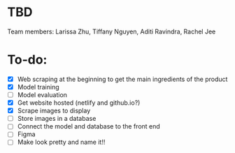 # TBD

Team members: Larissa Zhu, Tiffany Nguyen, Aditi Ravindra, Rachel Jee

# To-do:
- [x] Web scraping at the beginning to get the main ingredients of the product
- [x] Model training
- [ ] Model evaluation
- [x] Get website hosted (netlify and github.io?)
- [x] Scrape images to display
- [ ] Store images in a database
- [ ] Connect the model and database to the front end
- [ ] Figma
- [ ] Make look pretty and name it!!
